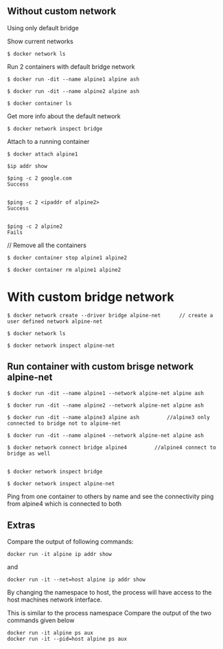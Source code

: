 ## Without custom network
Using only default bridge 

Show current networks

	$ docker network ls

Run 2 containers with default bridge network

	$ docker run -dit --name alpine1 alpine ash

	$ docker run -dit --name alpine2 alpine ash

	$ docker container ls

Get more info about the default network 

	$ docker network inspect bridge

Attach to a running container

	$ docker attach alpine1

	$ip addr show

	$ping -c 2 google.com
	Success


	$ping -c 2 <ipaddr of alpine2>
	Success


	$ping -c 2 alpine2
	Fails

// Remove all the containers

	$ docker container stop alpine1 alpine2

	$ docker container rm alpine1 alpine2


# With custom bridge network 


	$ docker network create --driver bridge alpine-net 		// create a user defined network alpine-net

	$ docker network ls

	$ docker network inspect alpine-net

## Run container with custom brisge network alpine-net 

	$ docker run -dit --name alpine1 --network alpine-net alpine ash

	$ docker run -dit --name alpine2 --network alpine-net alpine ash

	$ docker run -dit --name alpine3 alpine ash  		//alpine3 only connected to bridge not to alpine-net

	$ docker run -dit --name alpine4 --network alpine-net alpine ash

	$ docker network connect bridge alpine4  		//alpine4 connect to bridge as well


	$ docker network inspect bridge

	$ docker network inspect alpine-net


Ping from one container to others by name and see the connectivity
ping from alpine4 which is connected to both

## Extras

Compare the output of following commands: 

	docker run -it alpine ip addr show
and

	docker run -it --net=host alpine ip addr show
	
By changing the namespace to host, the process will have access to the host machines network interface.


This is similar to the process namespace
Compare the output of the two commands given below 

	docker run -it alpine ps aux
	docker run -it --pid=host alpine ps aux
	
	
